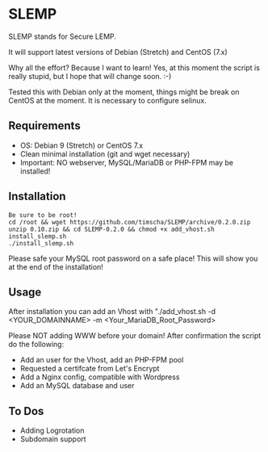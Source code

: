 # SLEMP

SLEMP stands for Secure LEMP.

It will support latest versions of Debian (Stretch) and CentOS (7.x)

Why all the effort? Because I want to learn! Yes, at this moment the script is really stupid, but I hope that will change soon. :-)

Tested this with Debian only at the moment, things might be break on CentOS at the moment. It is necessary to configure selinux.

## Requirements

- OS: Debian 9 (Stretch) or CentOS 7.x
- Clean minimal installation (git and wget necessary)
- Important: NO webserver, MySQL/MariaDB or PHP-FPM may be installed!

## Installation

```
Be sure to be root!
cd /root && wget https://github.com/timscha/SLEMP/archive/0.2.0.zip
unzip 0.10.zip && cd SLEMP-0.2.0 && chmod +x add_vhost.sh install_slemp.sh
./install_slemp.sh
```

Please safe your MySQL root password on a safe place! This will show you at the end of the installation!

## Usage

After installation you can add an Vhost with
"./add_vhost.sh -d <YOUR_DOMAINNAME> -m <Your_MariaDB_Root_Password>

Please NOT adding WWW before your domain! After confirmation the script do the following:

- Add an user for the Vhost, add an PHP-FPM pool
- Requested a certifcate from Let's Encrypt
- Add a Nginx config, compatible with Wordpress
- Add an MySQL database and user

## To Dos

- Adding Logrotation
- Subdomain support
